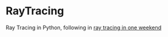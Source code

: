 # RayTracing

Ray Tracing in Python, following in [ray tracing in one weekend](https://raytracing.github.io/books/RayTracingInOneWeekend.html)
